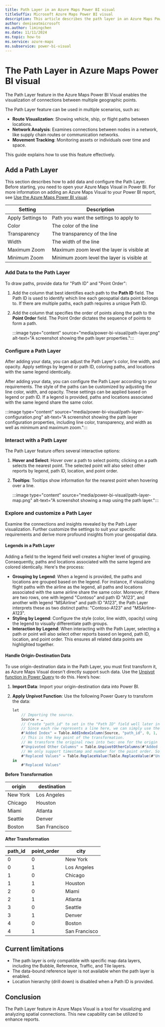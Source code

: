 ```yaml
---
title: Path Layer in an Azure Maps Power BI visual
titleSuffix: Microsoft Azure Maps Power BI visual
description: This article describes the path layer in an Azure Maps Power BI visual.
author: deniseatmicrosoft
ms.author: limingchen
ms.date: 11/11/2024
ms.topic: how-to
ms.service: azure-maps
ms.subservice: power-bi-visual
---
```


# The Path Layer in Azure Maps Power BI visual 

The Path Layer feature in the Azure Maps Power BI Visual enables the visualization of connections between multiple geographic points.

The Path Layer feature can be used in multiple scenarios, such as:

- **Route Visualization**: Showing vehicle, ship, or flight paths between locations.
- **Network Analysis**: Examines connections between nodes in a network, like supply chain routes or communication networks.
- **Movement Tracking**: Monitoring assets or individuals over time and space.

This guide explains how to use this feature effectively.

## Add a Path Layer

This section describes how to add data and configure the Path Layer. Before starting, you need to open your Azure Maps Visual in Power BI. For more information on adding an Azure Maps Visual to your Power BI report, see [Use the Azure Maps Power BI visual].

| Setting           | Description                                |
|-------------------|--------------------------------------------|
| Apply Settings to | Path you want the settings to apply to     |
| Color             | The color of the line                      |
| Transparency      | The transparency of the line               |
| Width             | The width of the line                      |
| Maximum Zoom      | Maximum zoom level the layer is visible at |
| Minimum Zoom      | Minimum zoom level the layer is visible at |

### Add Data to the Path Layer

To draw paths, provide data for "Path ID" and "Point Order":

1. Add the column that best identifies each path to the **Path ID** field. The Path ID is used to identify which line each geospatial data point belongs to. If there are multiple paths, each path requires a unique Path ID.
1. Add the column that specifies the order of points along the path to the **Point Order** field. The Point Order dictates the sequence of points to form a path.

    :::image type="content" source="media/power-bi-visual/path-layer.png" alt-text="A screenshot showing the path layer properties.":::

### Configure a Path Layer

After adding your data, you can adjust the Path Layer's color, line width, and opacity. Apply settings by legend or path ID, coloring paths, and locations with the same legend identically.

After adding your data, you can configure the Path Layer according to your requirements. The style of the paths can be customized by adjusting the line color, width, and opacity. These settings can be applied based on legend or path ID. If a legend is provided, paths and locations associated with the same legend share the same color.

:::image type="content" source="media/power-bi-visual/path-layer-configuration.png" alt-text="A screenshot showing the path layer configuration properties, including line color, transparency, and width as well as minimum and maximum zoom.":::

### Interact with a Path Layer

The Path Layer feature offers several interactive options:

1. **Hover and Select**: Hover over a path to select points; clicking on a path selects the nearest point. The selected point will also select other reports by legend, path ID, location, and point order.
1. **Tooltips**: Tooltips show information for the nearest point when hovering over a line.

    :::image type="content" source="media/power-bi-visual/path-layer-map.png" alt-text="A screenshot showing a map using the path layer.":::

### Explore and customize a Path Layer

Examine the connections and insights revealed by the Path Layer visualization. Further customize the settings to suit your specific requirements and derive more profound insights from your geospatial data.

#### Legends in a Path Layer

Adding a field to the legend field well creates a higher level of grouping. Consequently, paths and locations associated with the same legend are colored identically. Here's the process:

- **Grouping by Legend**: When a legend is provided, the paths and locations are grouped based on the legend. For instance, if visualizing flight paths with the airline as the legend, all paths and locations associated with the same airline share the same color. Moreover, if there are two rows, one with legend "Contoso" and path ID "A123", and another with legend "MSAirline" and path ID "A123", the Path Layer interprets these as two distinct paths: "Contoso-A123" and "MSAirline-A123".
- **Styling by Legend**: Configure the style (color, line width, opacity) using the legend to visually differentiate path groups.
- **Interaction by Legend**: When interacting with the Path Layer, selecting a path or point will also select other reports based on legend, path ID, location, and point order. This ensures all related data points are highlighted together.

#### Handle Origin-Destination Data

To use origin-destination data in the Path Layer, you must first transform it, as Azure Maps Visual doesn't directly support such data. Use the [Unpivot function in Power Query] to do this. Here’s how:

1. **Import Data**: Import your origin-destination data into Power BI.
1. **Apply Unpivot Function**: Use the following Power Query to transform the data: 

    ```C#
    let 
        // Importing the source. 
        Source = … 
        // Create "path_id" to set in the "Path ID" field well later in the visual. 
        // Since each row represents a line here, we can simply use the row index as path ID 
        #"Added Index" = Table.AddIndexColumn(Source, "path_id", 0, 1, Int64.Type), 
        // This is the key point of the transformation. 
        // We transform the original rows into two: one for the origin and one for the destination.  
        #"Unpivoted Other Columns" = Table.UnpivotOtherColumns(#"Added Index", {"path_id"}, "point_order", "city"), 
        // We only support timestamp and number for the point order. So, convert the "origin" as 0 and "destination" as 1 
        #"Replaced Values" = Table.ReplaceValue(Table.ReplaceValue(#"Unpivoted Other Columns", "origin", "0", Replacer.ReplaceText, {"point_order"}), "destination", "1", Replacer.ReplaceText, {"point_order"}) 
    in 
        #"Replaced Values" 
    ```

**Before Transformation**

| origin    | destination   |
|-----------|---------------|
| New York  | Los Angeles   |
| Chicago   | Houston       |
| Miami     | Atlanta       |
| Seattle   | Denver        |
| Boston    | San Francisco |

**After Transformation**

| path_id  | point_order  | city          |
|----------|--------------|---------------|
| 0        | 0            | New York      |
| 0        | 1            | Los Angeles   |
| 1        | 0            | Chicago       |
| 1        | 1            | Houston       |
| 2        | 0            | Miami         |
| 2        | 1            | Atlanta       |
| 3        | 0            | Seattle       |
| 3        | 1            | Denver        |
| 4        | 0            | Boston        |
| 4        | 1            | San Francisco |

## Current limitations

- The path layer is only compatible with specific map data layers, including the Bubble, Reference, Traffic, and Tile layers.
- The data-bound reference layer is not available when the path layer is enabled.
- Location hierarchy (drill down) is disabled when a Path ID is provided.

## Conclusion

The Path Layer feature in Azure Maps Visual is a tool for visualizing and analyzing spatial connections. This new capability can be utilized to enhance reports.

[Use the Azure Maps Power BI visual]: power-bi-visual-get-started.md#use-the-azure-maps-power-bi-visual
[Unpivot function in Power Query]: /power-query/unpivot-column